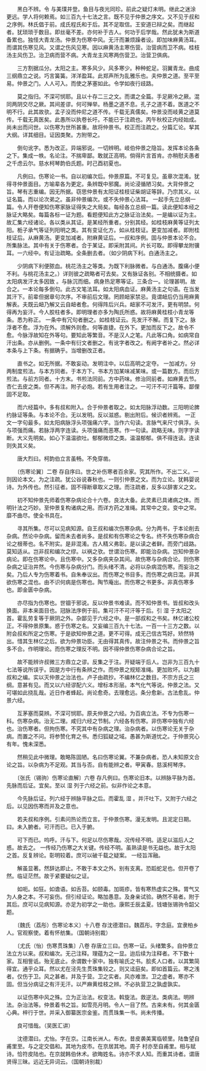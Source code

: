 <!-- { "loadSidebar": true } -->
　　黑白不辨。令 与美璞并登。鱼目与夜光同珍。前此之疑灯未明。继此之迷涂更远。学人将何赖焉。如三百九十七法之言。既不见于仲景之序文。又不见于叔和之序例。林氏倡于前。成氏程氏和于后。其不足取信。王安道已辩之矣。而继起者。犹琐琐于数目。即丝毫不差。亦何补于古人。何功于后学哉。然此犹未为斯道备累也。独怪大青龙汤。仲景为伤寒中风。无汗而兼烦躁者设。即加味麻黄汤耳。而谓其伤寒见风。又谓之伤风见寒。因以麻黄汤主寒伤营。治营病而卫不病。桂枝汤主风伤卫。治卫病而营不病。大青龙主风寒两伤营卫。治营卫俱病。

　　三方割据瓜分。太阳之主。寒多风少。风多寒少。种种蛇足。羽翼青龙。曲成三纲鼎立之说。巧言簧簧。洋洋盈耳。此郑声所为乱雅乐也。夫仲景之道。至平至易。仲景之门。人人可入。而使之茅塞如此。令学如夜行歧路。

　　莫之指归。不深可悯耶。且以十存二三之文。而谓之全篇。手足厥冷之厥。混同两阴交尽之厥。其间差谬。何可殚举。杨墨之道不息。孔子之道不着。医道之不明不行。此其故欤。孟子没而仲尼之道不传。千载无真儒矣。仲景没而岐黄之道莫传。千载无真医矣。此愚所以执卷长吁。不能已于注疏也。丙午秋校正内经始成。尚未出而问世。以伤寒为世所甚重。故将仲景书。校正而注疏之。分篇汇论。挈其大纲。详其细目。证因类聚。方附带之。

　　倒句讹字。悉为改正。异端邪说。一切辨明。岐伯仲景之隐旨。发挥本论各条之下。集成一帙。名论注。不揣卑鄙。敢就正高明。倘得片言首肯。亦稍慰夫愚者之千虑云尔。慈水柯琴韵伯氏题。时己酉初夏也。

　　凡例曰。伤寒论一书。自以初编次后。仲景原篇。不可复见。虽章次混淆。犹得寻仲景面目。方喻辈各为更定。条辨既中邪魔。尚论浸循陋习矣。大背仲景之旨。琴有志重编。因无所据。窃思仲景有太阳证桂枝证柴胡证等辞。乃宗其义。以证名篇。而以论次弟之。虽非仲景编次。或不失仲景心法耳。 一起手先立总纲一篇。令人开卷便知伤寒家脉证得失之大局矣。每经各立总纲一篇。读此便知本经之脉证大略矣。每篇各标一证为题。看题便知此方之脉证治法矣。一是编以证为主。故汇集六经诸论。各以类从其证。是某经所重者。分别其经。如桂枝麻黄等证列太阳。栀子承气等证列阳明之类。其有变证化方。如从桂枝证。更变加减者。即附桂枝证后。从麻黄汤。更变加减者。附麻黄证后。一叔和序例。固与仲景本论不合。所集脉法。其中有关于伤寒者。合于某证。即采附其间。片长可取。即得攀龙附骥耳。一六经中。有证治疏略。全条删去者。（如少阴病下利。白通汤主之。

　　少阴病下利便脓血。桃花汤主之等类。为既下利脉微者。与白通汤。腹痛小便不利。与桃花汤主之。）详则彼之疏略者可去矣。又有脉证各别。不相统摄者。如太阳病发汗太多因致 。与脉沉而细。病身热足寒等证。三条合一。论理甚明。故合之。一本论每多倒句。此古文笔法耳。如太阳病血证。麻黄汤主之句语。在当发其汗下。前辈但据章句次序。不审前后文理。罔顾衄家禁忌。竟谓衄后仍当用麻黄解表。夫既云衄乃解又云自衄者愈。何得阵后兴兵。衄家不可发汗。更有明禁。何得再为妄汗。今人胶柱者多。即明理者亦多为陶氏所惑。故将麻黄桂枝小青龙等条。悉为称正。 一条中有冗句者删之。如桂枝证云。先发汗不解。而复下之。脉浮者不愈。浮为在外。须解外则愈。何等直捷。在外下。更加而反下之。故令不愈。今脉浮故知在外等句。要知此等繁音。不是汉人之笔。凡此等口角。如病常自汗出条。亦从删例。一条中有衍文者删之。有讹字者改之。有阙字者补之。然必详本条与上下条。有据确乎。当增删改正者。

　　直书之。如无所据。不敢妄动。发明注中。以后高明之定夺。 一加减方。分两制度煎法。与本方同者。于本方下。书本方加某味减某味。或一篇数方。而后方煎法。与前方同者。十方末。书煎法同前。方中药味。修治同前者。如麻黄去节。杏仁去皮之类。但不再注。附子必炮。若有生用者注之。一可汗不可汗篇等。鄙俚固不足取。

　　而六经篇中。多有叔和附入。合于仲景者取之。如太阳脉浮动数。三阳明论脾约脉证等条。与本论不合。无以发明。反以滋惑。剔出附后。候识者辨焉。 一正文一字句最多。如太阳病脉浮头项强痛六字。当作六句读。言脉气来尺寸俱浮。头与项强而痛。若脉浮两字连读。头项强痛而恶寒。作一句读。疏略无味。则字字读断。大义先明矣。如心下温温欲吐。郁郁微烦之类。温温郁郁。俱不得连读。连读则失其义矣。

　　唐大烈曰。柯韵伯立言虽畅。不免穿凿。

　　〔伤寒论翼〕二卷 存自序曰。世之补伤寒者百余家。究其所作。不出二义。一则因论本文。为之注疏。犹公谷说春秋也。一则引仲景之文。而为立论。犹韩婴说诗。为外传也。然引征者。固不得断章取义之理。而注疏者，反多以辞害义之文。

　　初不知仲景先师着伤寒杂病论合十六卷。良法大备。此灵素已具诸病之体。而明针法之巧妙。至仲景复构诸病之用。而详方药之准绳。其常中之变。变中之常。靡不曲尽。使全书具在。

　　寻其所集。尽可以见病知源。自王叔和编次伤寒杂病。分为两书，于本论削去杂病。然论中杂病。留而未去者尚多。是叔和有伤寒论之专名。终不失伤寒杂病合论之根蒂也。名不附实。是非混淆。古人精义弗彰。是以读之者鲜。而旁门歧路。莫知适从。岂非叔和编次之缪。以祸之欤。世谓治伤寒。即能治杂病。岂知仲景杂病论。即在伤寒论中。且伤寒中。又多杂病夹杂其间。故伤寒与杂病合论。则伤寒杂病之证治井然。今伤寒与杂病分门。而头绪不清。必将以杂病混伤寒。而妄治之矣。乃后人专为伤寒着书。自朱奉议出。而伤寒之书目多。而伤寒之病日混。非其欲伤寒之混也。由不识何病是伤寒也。陶节庵出。而伤寒之书更多。非真伤寒多也。即金匮中杂病。

　　亦尽指为伤寒也。世锢于邪说。反以仲景书难读。而不知仲景书。皆叔和改头换面。非本来面目也。冠脉法序例于前。集可汗不可汗等于后。引 湿 于太阳之首。霍乱劳复等于厥阴之外。杂鄙见于六经之中。是一部叔和之书矣。林亿诸公校正。不得仲景原集。惑于伤寒之名。又妄编三百九十七法。一百一十三方之数。以附会叔和所定之伤寒。于是欲知仲景之道。更不可得。成无己信古笃好。矫然特出。惜其生林亿之后。欲为仲景功臣。无由得其真传。故注仲景之书。而仲景之旨多不合。作明理论。而伤寒之理反不明。因不得仲景伤寒杂病合论之旨。

　　故不能辨许叔微三方鼎立之谬。反集之于注。开疑端于后人。岂非为三百九十七法等说所误乎。因是方中行有条辨之作。而仲景之规矩准绳。更加败坏。以为翻叔和之编。实以灭仲景之治法也。卢子由疏抄。不编林亿之数目。不宗方氏之三纲。意甚有见。而又以六经谬配六义。增标本形层。本气化气等说。仲景之法。又可堪如此挠乱哉。近日作者蜂起。尚论愈奇。去理愈远。条分愈新。古法愈乱。仲景六经。

　　互茅塞而莫辨。不深可悯耶。原夫仲景之六经。为百病立法。不专为伤寒一科。伤寒杂病。治无二理。咸归六经之节制。六经各有伤寒。非伤寒中独有六经也。治伤寒者。但拘伤寒。不究其中有杂病之理。治杂病者。以伤寒论无关于杂病。而置之不问。将参赞化育之书。悉归狐疑之域。愚甚为斯道忧之。于仲景究心有年。愧未深悉。

　　然稍见此中微理。敢略陈固陋。名曰伤寒论翼。不兼杂病者。恐人未知原文合论之旨。以杂病为不足观。其当与否。自有能辨之者。甲寅春。慈溪柯琴序。

　　〔张氏（锡驹）伤寒论直解〕六卷 存凡例曰。伤寒论旧本。以辨脉平脉为首。先脉而后证。宜矣。至以 湿 列于六经之前。似非作论之本意。

　　今先脉后证。列六经于辨脉平脉之后。而霍乱 湿 。并汗吐下。又附于六经之后。以见因伤寒而并及之意也。

　　若夫叔和序例。引素问热论而立言。于仲景伤寒。漫无发明。且泥定日期。曰。未入腑者。可汗而已。已入于腑。

　　可下而已。呜呼。汗与下。何足以尽伤寒哉。况传经不明。适足以滋后人之惑。故去之。 一传经乃伤寒之大关键。传经不明。虽熟读是书无益也。故于太阳之首。反复辨论。彰明较着。庶可以破千载之疑案。 一经旨浑融。

　　解虽显著。然辞达即止。不敢于本文之外。别有支离。恐蹈蛇足也。但开卷了然。临证茫然。故于紧要疑似之证。

　　如呃。如狂。如谵语。如舌苔。如颐毒。加斑疹。皆有寒热虚实之殊。胃气又为人身之本。不可妄伤。但引经证论。略加愚意。及身亲试验。确然不易者。附于其后。庶可以见病知源。亦足为初学之一助也。康熙壬辰孟夏。钱塘张锡驹令韶父题。

　　〔魏氏（荔彤）伤寒论本义〕十八卷 存沈德潜曰。魏荔彤。字念庭。宜隶柏乡人。官观察使。着有怀舫集。（国朝诗别裁）

　　〔尤氏（怡）伤寒贯珠集〕八卷 存唐立三曰。伤寒一证。头绪繁多。自仲景立法立方以来。叔和编次。无己注释。理蕴为之一显。迨后续为注释者。不下数十家。互相訾诋。殆无底止。余谓数十家中。独有喻氏之书。脍炙人口者。以其繁简得宜。通乎众耳。然以尤在泾先生贯珠集较之。则又迳庭矣。即如首篇云。寒之浅者。仅伤于卫。风之甚者。并及于营。卫之实者。风亦难泄。卫之虚者。寒亦不固。但当分病证之有汗无汗。以严麻黄桂枝之辨。不必执营卫之孰虚孰实。

　　以证伤寒中风之殊。立为正治法。权变法。斡旋法。救逆法。类病法。明辨法。杂治法等。仲景着书之旨。如雪亮月明。令人一目了然。古来未有。何其金匮心典。梓行于世。并采入御纂医宗金鉴。而贯珠集一书。尚未传播。

　　良可惜哉。（吴医汇讲）

　　沈德潜曰。尤怡。字在京。江南长洲人。布衣。昔皮袭美寓临顿里。陆鲁望自甫里至。与之定交倡和。其地为皮市。在京居其地。周子 村亦至自甫里。相与赋诗。恰符皮陆也。在京就韩伯休术。欲晦姓名。诗亦不求人知。而重其诗者。谓唐贤得三昧。远近无异词云。（国朝诗别裁）

